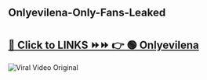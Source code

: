
 ## Onlyevilena-Only-Fans-Leaked

# <h2><a href="https://clipsfans.com/Onlyevilena&ref=git">🔗 Click to LINKS ⏩⏩ 👉 🟢 Onlyevilena </a></h2>

<a href="https://clipsfans.com/Onlyevilena&ref=git" rel="nofollow" data-target="animated-image.originalLink"><img src="https://i.ibb.co.com/xMMVF88/686577567.gif" alt="Viral Video Original" style="max-width: 100%; display: inline-block;" data-target="animated-image.originalImage"></a>
